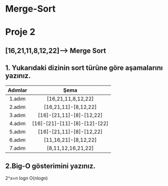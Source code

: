 # Merge-Sort
# Proje 2
##  [16,21,11,8,12,22]--> Merge Sort 
## 1. Yukarıdaki dizinin sort türüne göre aşamalarını yazınız.

|Adımlar|Şema|
|:--:|:--:|
|1.adım|[16,21,11,8,12,22]|
|2.adım|[16,21,11]-[8,12,22]|
|3.adım|[16]-[21,11]-[8]-[12,22]|
|4.adım|[16]-[21]-[11]-[8]-[12]-[22]|
|5.adım|[16]-[21,11]-[8]-[12,22]|
|6.adım|[11,16,21]-[8,12,22]|
|7.adım|[8,11,12,16,21,22]|

## 2.Big-O gösterimini yazınız.
2^x=n logn
O(nlogn)

